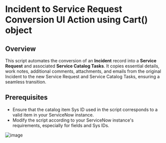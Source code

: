 
# Incident to Service Request Conversion UI Action using Cart() object

## Overview
This script automates the conversion of an **Incident** record into a **Service Request** and associated **Service Catalog Tasks**.
It copies essential details, work notes, additional comments, attachments, and emails from the original Incident to the new Service Request and Service Catalog Tasks, ensuring a seamless transition.


## Prerequisites
- Ensure that the catalog item Sys ID used in the script corresponds to a valid item in your ServiceNow instance.
- Modify the script according to your ServiceNow instance's requirements, especially for fields and Sys IDs.



![image](https://github.com/user-attachments/assets/6629249c-80fc-4744-a9c8-64040ff6ad8c)
